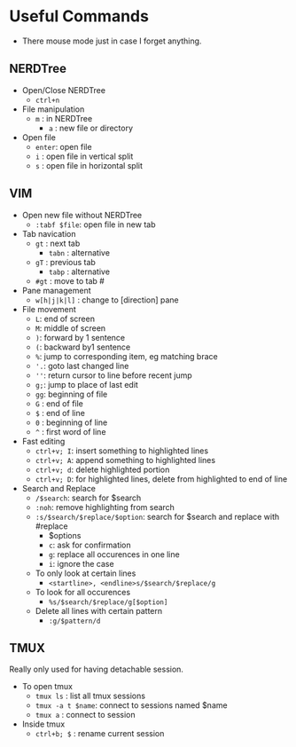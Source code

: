 # Useful Commands
* There mouse mode just in case I forget anything.

## NERDTree
* Open/Close NERDTree
  * `ctrl+n`
* File manipulation
  * `m`    : in NERDTree
    * `a`  : new file or directory
* Open file
  * `enter`: open file
  * `i`    : open file in vertical split
  * `s`    : open file in horizontal split

## VIM
* Open new file without NERDTree
  * `:tabf $file`: open file in new tab
* Tab navication
  * `gt`         : next tab
    * `tabn`     : alternative
  * `gT`         : previous tab
    * `tabp`     : alternative
  * `#gt`        : move to tab #
* Pane management
  * `w[h|j|k|l]` : change to [direction] pane
* File movement
  * `L`:  end of screen
  * `M`:  middle of screen
  * `)`:  forward by 1 sentence
  * `(`:  backward by1 sentence
  * `%`:  jump to corresponding item, eg matching brace
  * `'.`: goto last changed line
  * `''`: return cursor to line before recent jump
  * `g;`: jump to place of last edit
  * `gg`: beginning of file
  * `G` : end of file
  * `$` : end of line
  * `0` : beginning of line
  * `^` : first word of line
* Fast editing
  * `ctrl+v; I`: insert something to highlighted lines
  * `ctrl+v; A`: append something to highlighted lines
  * `ctrl+v; d`: delete highlighted portion
  * `ctrl+v; D`: for highlighted lines, delete from highlighted to end of line
* Search and Replace
  * `/$search`: search for $search
  * `:noh`: remove highlighting from search
  * `:s/$search/$replace/$option`: search for $search and replace with #replace
    * $options
    * `c`: ask for confirmation
    * `g`: replace all occurences in one line
    * `i`: ignore the case
  * To only look at certain lines
    * `<startline>, <endline>s/$search/$replace/g`
  * To look for all occurences
    * `%s/$search/$replace/g[$option]`
  * Delete all lines with certain pattern
    * `:g/$pattern/d`

## TMUX 
Really only used for having detachable session.
* To open tmux
  * `tmux ls`        : list all tmux sessions
  * `tmux -a t $name`: connect to sessions named $name
  * `tmux a`         : connect to session
* Inside tmux
  * `ctrl+b; $`      : rename current session


